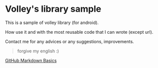 # Volley's library sample

This is a sample of volley library (for android).

How use it and with the most reusable code that I can wrote (except url).

Contact me for any advices or any suggestions, improvements.

> forgive my english :)

[GitHub Markdown Basics](https://help.github.com/articles/markdown-basics/)
